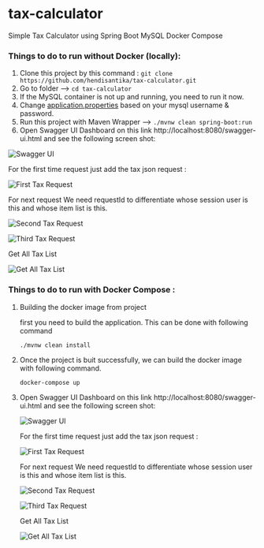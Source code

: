 # tax-calculator

Simple Tax Calculator using Spring Boot MySQL Docker Compose

### Things to do to run without Docker (locally):

1. Clone this project by this command : `git clone https://github.com/hendisantika/tax-calculator.git`
2. Go to folder --> `cd tax-calculator`
3. If the MySQL container is not up and running, you need to run it now.
4. Change [application.properties](./src/main/resources/application.properties) based on your mysql username & password.
5. Run this project with Maven Wrapper --> `./mvnw clean spring-boot:run`
6. Open Swagger UI Dashboard on this link http://localhost:8080/swagger-ui.html and see the following screen shot:

![Swagger UI](img/SwaggerUI.png "Swagger UI")

For the first time request just add the tax json request :

![First Tax Request](img/add1.png "First Tax Request")

For next request We need requestId to differentiate whose session user is this and whose item list is this.

![Second Tax Request](img/add2.png "Second Tax Request")

![Third Tax Request](img/add3.png "Third Tax Request")

Get All Tax List

![Get All Tax List](img/add3.png "Get All Tax List")


### Things to do to run with Docker Compose :

1. Building the docker image from project

   first you need to build the application. This can be done with following command

   `./mvnw clean install`

2. Once the project is buit successfully, we can build the docker image with following command.

   `docker-compose up`

3. Open Swagger UI Dashboard on this link http://localhost:8080/swagger-ui.html and see the following screen shot:

   ![Swagger UI](img/SwaggerUI.png "Swagger UI")

   For the first time request just add the tax json request :

   ![First Tax Request](img/add1.png "First Tax Request")

   For next request We need requestId to differentiate whose session user is this and whose item list is this.

   ![Second Tax Request](img/add2.png "Second Tax Request")

   ![Third Tax Request](img/add3.png "Third Tax Request")

   Get All Tax List

   ![Get All Tax List](img/add3.png "Get All Tax List")
